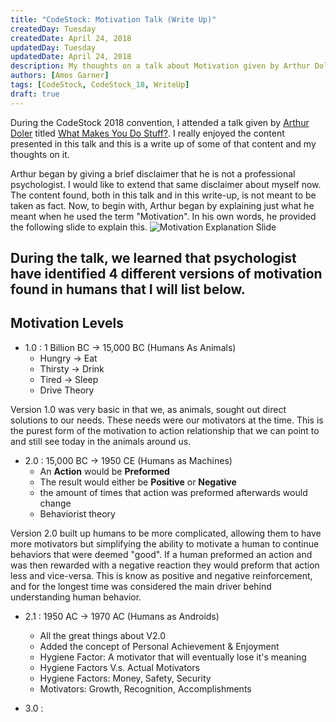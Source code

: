 ```yaml
---
title: "CodeStock: Motivation Talk (Write Up)"
createdDay: Tuesday
createdDate: April 24, 2018
updatedDay: Tuesday
updatedDate: April 24, 2018
description: My thoughts on a talk about Motivation given by Arthur Doler.
authors: [Amos Garner]
tags: [CodeStock, CodeStock_18, WriteUp]
draft: true
---
```

During the CodeStock 2018 convention, I attended a talk given by [Arthur Doler](https://arthurdoler.com/) titled [What Makes You Do Stuff?](https://www.slideshare.net/arthurdoler/what-makes-you-do-stuff-the-psychology-of-motivation-codestock-2018-94464280). I really enjoyed the content presented in this talk and this is a write up of some of that content and my thoughts on it.

Arthur began by giving a brief disclaimer that he is not a professional psychologist. I would like to extend that same disclaimer about myself now.    The content found, both in this talk and in this write-up, is not meant to be taken as fact. Now, to begin with, Arthur began by explaining just what he meant when he used the term "Motivation". In his own words, he provided the following slide to explain this. ![Motivation Explanation Slide](/resources/blog/Codestock-Motivation-Talk/Motivation_SS_1.png)



During the talk, we learned that psychologist have identified 4 different versions of motivation found in humans that I will list below.
---
Motivation Levels
---
* 1.0 : 1 Billion BC -> 15,000 BC (Humans As Animals)
	* Hungry -> Eat
	* Thirsty -> Drink
	* Tired -> Sleep
    * Drive Theory

Version 1.0 was very basic in that we, as animals, sought out direct solutions to our needs. These needs were our motivators at the time. This is the purest form of the motivation to action relationship that we can point to and still see today in the animals around us.

* 2.0 : 15,000 BC -> 1950 CE (Humans as Machines)
    * An **Action** would be **Preformed**
    * The result would either be **Positive** or **Negative**
    * the amount of times that action was preformed afterwards would change
    * Behaviorist theory

Version 2.0 built up humans to be more complicated, allowing them to have more motivators but simplifying the ability to motivate a human to continue behaviors that were deemed "good". If a human preformed an action and was then rewarded with a negative reaction they would preform that action less and vice-versa. This is know as positive and negative reinforcement, and for the longest time was considered the main driver behind understanding human behavior.

* 2.1 : 1950 AC -> 1970 AC (Humans as Androids)
    * All the great things about V2.0
    * Added the concept of Personal Achievement & Enjoyment
    * Hygiene Factor: A motivator that will eventually lose it's meaning
    * Hygiene Factors V.s. Actual Motivators
    * Hygiene Factors: Money, Safety, Security
    * Motivators: Growth, Recognition, Accomplishments

* 3.0 :
